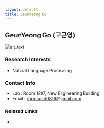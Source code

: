 ```yaml
---
layout: default
title: GeunYeong Go
---
```


## GeunYeong Go (고근영)
![alt_text](../assets/img/profile_ggy.jpg)

### Research Interests
* Natural Language Processing

### Contact Info
* Lab : Room 1207, New Engineering Building
* Email : rhrmsdud0816@gmail.com

### Related Links
*

